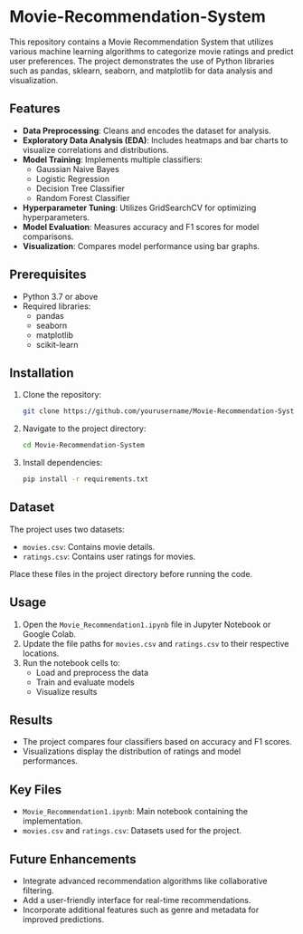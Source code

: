 # Movie-Recommendation-System

This repository contains a Movie Recommendation System that utilizes various machine learning algorithms to categorize movie ratings and predict user preferences. The project demonstrates the use of Python libraries such as pandas, sklearn, seaborn, and matplotlib for data analysis and visualization.

## Features

- **Data Preprocessing**: Cleans and encodes the dataset for analysis.
- **Exploratory Data Analysis (EDA)**: Includes heatmaps and bar charts to visualize correlations and distributions.
- **Model Training**: Implements multiple classifiers:
  - Gaussian Naive Bayes
  - Logistic Regression
  - Decision Tree Classifier
  - Random Forest Classifier
- **Hyperparameter Tuning**: Utilizes GridSearchCV for optimizing hyperparameters.
- **Model Evaluation**: Measures accuracy and F1 scores for model comparisons.
- **Visualization**: Compares model performance using bar graphs.

## Prerequisites

- Python 3.7 or above
- Required libraries:
  - pandas
  - seaborn
  - matplotlib
  - scikit-learn

## Installation

1. Clone the repository:
   ```bash
   git clone https://github.com/yourusername/Movie-Recommendation-System.git
   ```
2. Navigate to the project directory:
   ```bash
   cd Movie-Recommendation-System
   ```
3. Install dependencies:
   ```bash
   pip install -r requirements.txt
   ```

## Dataset

The project uses two datasets:
- `movies.csv`: Contains movie details.
- `ratings.csv`: Contains user ratings for movies.

Place these files in the project directory before running the code.

## Usage

1. Open the `Movie_Recommendation1.ipynb` file in Jupyter Notebook or Google Colab.
2. Update the file paths for `movies.csv` and `ratings.csv` to their respective locations.
3. Run the notebook cells to:
   - Load and preprocess the data
   - Train and evaluate models
   - Visualize results

## Results

- The project compares four classifiers based on accuracy and F1 scores.
- Visualizations display the distribution of ratings and model performances.

## Key Files

- `Movie_Recommendation1.ipynb`: Main notebook containing the implementation.
- `movies.csv` and `ratings.csv`: Datasets used for the project.

## Future Enhancements

- Integrate advanced recommendation algorithms like collaborative filtering.
- Add a user-friendly interface for real-time recommendations.
- Incorporate additional features such as genre and metadata for improved predictions.
